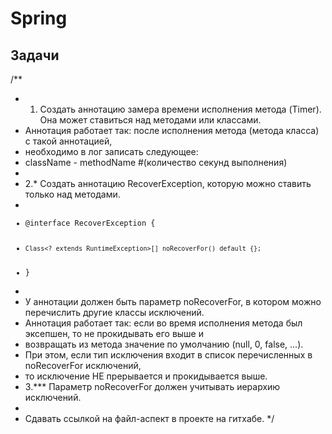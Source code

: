 # Spring

## Задачи
 /**
 * 1. Создать аннотацию замера времени исполнения метода (Timer). Она может ставиться над методами или классами.
 * Аннотация работает так: после исполнения метода (метода класса) с такой аннотацией,
 * необходимо в лог записать следующее:
 * className - methodName #(количество секунд выполнения)
 *
 * 2.* Создать аннотацию RecoverException, которую можно ставить только над методами.
 * <code>
 *   @interface RecoverException {
 *     Class<? extends RuntimeException>[] noRecoverFor() default {};
 *   }
 * </code>
 * У аннотации должен быть параметр noRecoverFor, в котором можно перечислить другие классы исключений.
 * Аннотация работает так: если во время исполнения метода был эксепшен, то не прокидывать его выше и
 * возвращать из метода значение по умолчанию (null, 0, false, ...).
 * При этом, если тип исключения входит в список перечисленных в noRecoverFor исключений,
 * то исключение НЕ прерывается и прокидывается выше.
 * 3.*** Параметр noRecoverFor должен учитывать иерархию исключений.
 *
 * Сдавать ссылкой на файл-аспект в проекте на гитхабе.
 */

 
